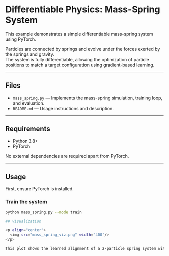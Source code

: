 # Differentiable Physics: Mass-Spring System

This example demonstrates a simple differentiable mass-spring system using PyTorch.

Particles are connected by springs and evolve under the forces exerted by the springs and gravity.  
The system is fully differentiable, allowing the optimization of particle positions to match a target configuration using gradient-based learning.

---

## Files

- `mass_spring.py` — Implements the mass-spring simulation, training loop, and evaluation.
- `README.md` — Usage instructions and description.

---

## Requirements

- Python 3.8+
- PyTorch

No external dependencies are required apart from PyTorch.

---

## Usage

First, ensure PyTorch is installed.

### Train the system

```bash
python mass_spring.py --mode train

## Visualization

<p align="center">
  <img src="mass_spring_viz.png" width="400"/>
</p>

This plot shows the learned alignment of a 2-particle spring system with its target configuration.


